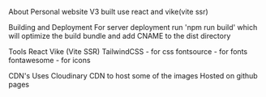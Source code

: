 About
Personal website V3 built use react and vike(vite ssr)

Building and Deployment
For server deployment run 'npm run build' which will optimize the build bundle and add CNAME to the dist directory

Tools
React
Vike (Vite SSR)
TailwindCSS - for css
fontsource - for fonts
fontawesome - for icons

CDN's
Uses Cloudinary CDN to host some of the images
Hosted on github pages
